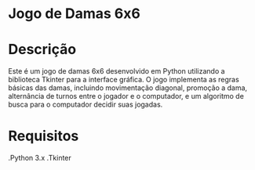 # Jogo de Damas 6x6

# Descrição
Este é um jogo de damas 6x6 desenvolvido em Python utilizando a biblioteca Tkinter para a interface gráfica. O jogo implementa as regras básicas das damas, incluindo movimentação diagonal, promoção a dama, alternância de turnos entre o jogador e o computador, e um algoritmo de busca para o computador decidir suas jogadas.

# Requisitos
.Python 3.x
.Tkinter

